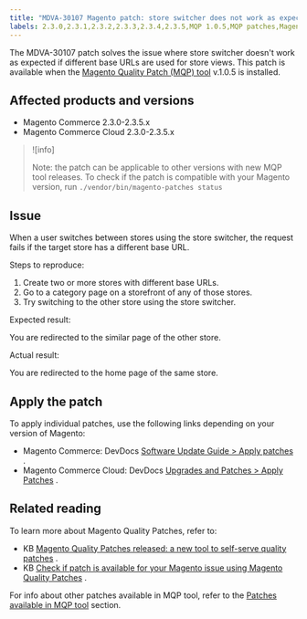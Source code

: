 ```yaml
---
title: "MDVA-30107 Magento patch: store switcher does not work as expected"
labels: 2.3.0,2.3.1,2.3.2,2.3.3,2.3.4,2.3.5,MQP 1.0.5,MQP patches,Magento Commerce,Magento Commerce Cloud,Magento Quality Patches,store switcher,support tools
---
```


The MDVA-30107 patch solves the issue where store switcher doesn't work as expected if different base URLs are used for store views. This patch is available when the [Magento Quality Patch (MQP) tool](https://devdocs.magento.com/guides/v2.4/comp-mgr/patching.html#mqp) v.1.0.5 is installed.

## Affected products and versions

* Magento Commerce 2.3.0-2.3.5.x
* Magento Commerce Cloud 2.3.0-2.3.5.x

>![info]
>
>Note: the patch can be applicable to other versions with new MQP tool releases. To check if the patch is compatible with your Magento version, run `./vendor/bin/magento-patches
    status` 

## Issue

When a user switches between stores using the store switcher, the request fails if the target store has a different base URL.

 <span class="wysiwyg-underline">Steps to reproduce:</span> 

1. Create two or more stores with different base URLs.
1. Go to a category page on a storefront of any of those stores.
1. Try switching to the other store using the store switcher.

 <span class="wysiwyg-underline">Expected result:</span> 

You are redirected to the similar page of the other store.

 <span class="wysiwyg-underline">Actual result:</span> 

You are redirected to the home page of the same store.

## Apply the patch

To apply individual patches, use the following links depending on your version of Magento:

* Magento Commerce: DevDocs [Software Update Guide > Apply patches](https://devdocs.magento.com/guides/v2.4/comp-mgr/patching/mqp.html) .
* Magento Commerce Cloud: DevDocs [Upgrades and Patches > Apply Patches](https://devdocs.magento.com/cloud/project/project-patch.html) .

## Related reading

To learn more about Magento Quality Patches, refer to:

* KB [Magento Quality Patches released: a new tool to self-serve quality patches](https://support.magento.com/hc/en-us/articles/360047139492) .
* KB [Check if patch is available for your Magento issue using Magento Quality Patches](https://support.magento.com/hc/en-us/articles/360047125252) .

For info about other patches available in MQP tool, refer to the [Patches available in MQP tool](https://support.magento.com/hc/en-us/sections/360010506631-Patches-available-in-MQP-tool-) section.